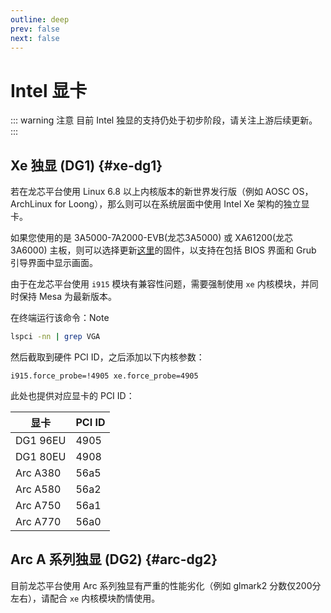 ```yaml
---
outline: deep
prev: false
next: false
---
```

# Intel 显卡
::: warning 注意
目前 Intel 独显的支持仍处于初步阶段，请关注上游后续更新。
:::
## Xe 独显 (DG1) {#xe-dg1}

若在龙芯平台使用 Linux 6.8 以上内核版本的新世界发行版（例如 AOSC OS， ArchLinux for Loong），那么则可以在系统层面中使用 Intel Xe 架构的独立显卡。

如果您使用的是 3A5000-7A2000-EVB(龙芯3A5000) 或 XA61200(龙芯3A6000) 主板，则可以选择更新[这里](https://github.com/loongson/Firmware/tree/main/MultiArchUefiSupport)的固件，以支持在包括 BIOS 界面和 Grub 引导界面中显示画面。

由于在龙芯平台使用 `i915` 模块有兼容性问题，需要强制使用 `xe` 内核模块，并同时保持 Mesa 为最新版本。

在终端运行该命令：Note

```bash
lspci -nn | grep VGA
```

然后截取到硬件 PCI ID，之后添加以下内核参数：

```
i915.force_probe=!4905 xe.force_probe=4905
```

此处也提供对应显卡的 PCI ID：

| 显卡     | PCI ID |
| -------- | ------ |
| DG1 96EU | 4905   |
| DG1 80EU | 4908   |
| Arc A380 | 56a5   |
| Arc A580 | 56a2   |
| Arc A750 | 56a1   |
| Arc A770 | 56a0   |

## Arc A 系列独显 (DG2) {#arc-dg2}

目前龙芯平台使用 Arc 系列独显有严重的性能劣化（例如 glmark2 分数仅200分左右），请配合 `xe` 内核模块酌情使用。
